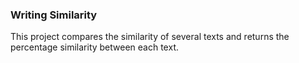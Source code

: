### Writing Similarity

This project compares the similarity of several texts and returns the percentage similarity between each text.

